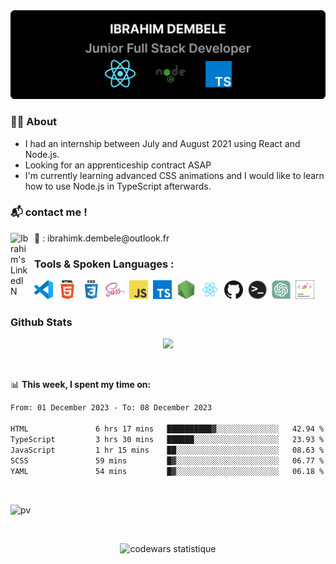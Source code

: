 <img src="https://github.com/idembele70/dembele/blob/main/header.png" alt="ibrahim dembele GitHub README header image">

### 👲🏿 About

- I had an internship between July and August 2021 using React and Node.js.
- Looking for an apprenticeship contract ASAP
- I'm currently learning advanced CSS animations and I would like to learn how to use Node.js in TypeScript afterwards.

### 📬 contact me !

<a href="https://www.linkedin.com/in/ibrahim-dembele-2a91351b3/">
  <img style="margin-right:8px;" align="left" alt="Ibrahim's LinkedIN" width="30px" src="https://raw.githubusercontent.com/peterthehan/peterthehan/master/assets/linkedin.svg" />
</a>
 📩 : ibrahimk.dembele@outlook.fr

### Tools & Spoken Languages :

 <img align="left" style="margin-right:8px;" alt="Visual Studio Code" width="30px" src="https://raw.githubusercontent.com/github/explore/main/topics/visual-studio-code/visual-studio-code.png" />
 <img align="left" style="margin-right:8px;" alt="HTML5" width="30px" src="https://raw.githubusercontent.com/github/explore/main/topics/html/html.png" />
 <img align="left" style="margin-right:8px;" alt="CSS3" width="30px" src="https://raw.githubusercontent.com/github/explore/main/topics/css/css.png" />
 <img align="left" style="margin-right:8px;" alt="Sass" width="30px" src="https://raw.githubusercontent.com/github/explore/main/topics/sass/sass.png" />
 <img align="left" style="margin-right:8px;" alt="JavaScript" width="30px" src="https://raw.githubusercontent.com/github/explore/main/topics/javascript/javascript.png" />
 <img align="left" style="margin-right:8px;" alt="TypeScript" width="30px" src="https://raw.githubusercontent.com/github/explore/main/topics/typescript/typescript.png" />
 <img align="left" style="margin-right:8px;" alt="Node.js" width="30px" src="https://raw.githubusercontent.com/github/explore/main/topics/nodejs/nodejs.png" />
 <img align="left" style="margin-right:8px;" alt="React" width="30px" src="https://raw.githubusercontent.com/github/explore/main/topics/react/react.png" />
<img align="left" style="margin-right:8px;" alt="GitHub" width="30px" src="https://raw.githubusercontent.com/github/explore/78df643247d429f6cc873026c0622819ad797942/topics/github/github.png" />
<img align="left" style="margin-right:8px;" alt="Terminal" width="30px" src="https://raw.githubusercontent.com/github/explore/main/topics/terminal/terminal.png"/>
<img align="left" style="margin-right:8px;" alt="Git" width="30px" src="https://raw.githubusercontent.com/github/explore/main/topics/chatgpt-api/chatgpt-api.png" />
<img align="left" style="margin-right:8px;" alt="Git" width="30px" src="https://raw.githubusercontent.com/github/explore/main/topics/styled-components/styled-components.png" />
<br/>
<br/>

### Github Stats

<p align="center"><img src="https://github-readme-stats.vercel.app/api?username=idembele70&theme=dark&show_icons=true"/>
</p>

<br/>

📊 **This week, I spent my time on:**

<!--START_SECTION:waka-->

```txt
From: 01 December 2023 - To: 08 December 2023

HTML               6 hrs 17 mins   ██████████▓░░░░░░░░░░░░░░   42.94 %
TypeScript         3 hrs 30 mins   ██████░░░░░░░░░░░░░░░░░░░   23.93 %
JavaScript         1 hr 15 mins    ██░░░░░░░░░░░░░░░░░░░░░░░   08.63 %
SCSS               59 mins         █▓░░░░░░░░░░░░░░░░░░░░░░░   06.77 %
YAML               54 mins         █▓░░░░░░░░░░░░░░░░░░░░░░░   06.18 %
```

<!--END_SECTION:waka-->

<br/>

![pv](https://pageview.vercel.app/?github_user=idembele70)

<br/>

<p align="center"> <img alt="codewars statistique" src="https://www.codewars.com/users/idembele70/badges/small"/></p>

